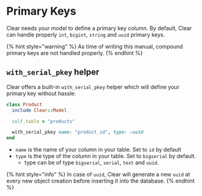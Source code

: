# Primary Keys

Clear needs your model to define a primary key column. By default, Clear can handle properly `int`, `bigint`, `string` and `uuid` primary keys.

{% hint style="warning" %}
As time of writing this manual, compound primary keys are not handled properly.
{% endhint %}

## `with_serial_pkey` helper

Clear offers a built-in `with_serial_pkey` helper which will define your primary key without hassle:

```ruby
class Product
  include Clear::Model

  self.table = "products"

  with_serial_pkey name: "product_id", type: :uuid
end
```

* `name` is the name of your column in your table. Set to `id` by default
* `type` is the type of the column in your table. Set to `bigserial` by default.
  * type can be of type `bigserial`, `serial`, `text` and `uuid`. 

{% hint style="info" %}
In case of `uuid`, Clear will generate a new `uuid` at every new object creation before inserting it into the database.
{% endhint %}

